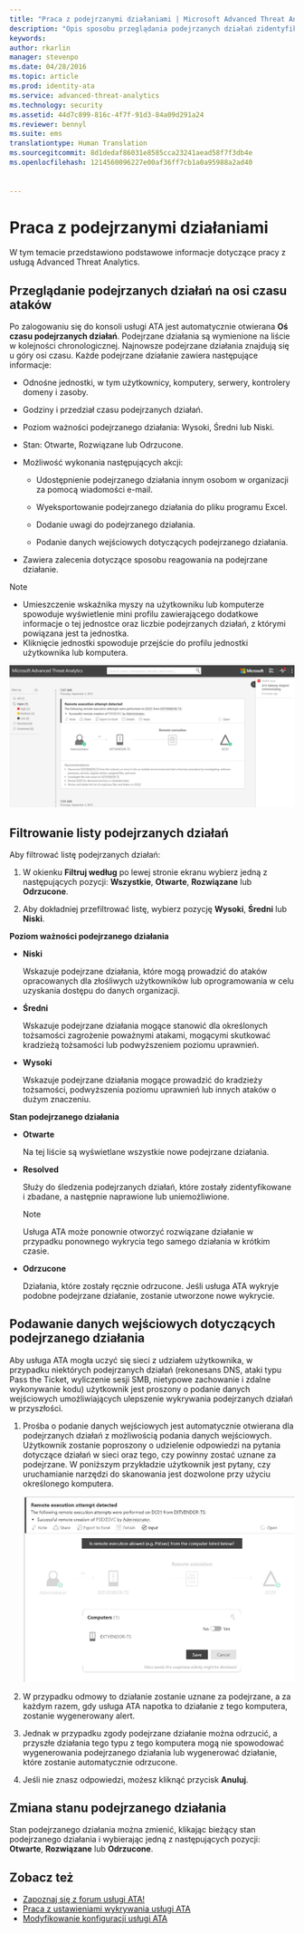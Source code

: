 ```yaml
---
title: "Praca z podejrzanymi działaniami | Microsoft Advanced Threat Analytics"
description: "Opis sposobu przeglądania podejrzanych działań zidentyfikowanych przez usługę ATA."
keywords: 
author: rkarlin
manager: stevenpo
ms.date: 04/28/2016
ms.topic: article
ms.prod: identity-ata
ms.service: advanced-threat-analytics
ms.technology: security
ms.assetid: 44d7c899-816c-4f7f-91d3-84a09d291a24
ms.reviewer: bennyl
ms.suite: ems
translationtype: Human Translation
ms.sourcegitcommit: 8d1dedaf86031e8585cca23241aead58f7f3db4e
ms.openlocfilehash: 1214560096227e00af36ff7cb1a0a95988a2ad40


---
```


# Praca z podejrzanymi działaniami
W tym temacie przedstawiono podstawowe informacje dotyczące pracy z usługą Advanced Threat Analytics.

## Przeglądanie podejrzanych działań na osi czasu ataków
Po zalogowaniu się do konsoli usługi ATA jest automatycznie otwierana **Oś czasu podejrzanych działań**. Podejrzane działania są wymienione na liście w kolejności chronologicznej. Najnowsze podejrzane działania znajdują się u góry osi czasu.
Każde podejrzane działanie zawiera następujące informacje:

-   Odnośne jednostki, w tym użytkownicy, komputery, serwery, kontrolery domeny i zasoby.

-   Godziny i przedział czasu podejrzanych działań.

-   Poziom ważności podejrzanego działania: Wysoki, Średni lub Niski.

-   Stan: Otwarte, Rozwiązane lub Odrzucone.

-   Możliwość wykonania następujących akcji:

    -   Udostępnienie podejrzanego działania innym osobom w organizacji za pomocą wiadomości e-mail.

    -   Wyeksportowanie podejrzanego działania do pliku programu Excel.

    -   Dodanie uwagi do podejrzanego działania.

    -   Podanie danych wejściowych dotyczących podejrzanego działania.

-   Zawiera zalecenia dotyczące sposobu reagowania na podejrzane działanie.

> [!NOTE]
> -   Umieszczenie wskaźnika myszy na użytkowniku lub komputerze spowoduje wyświetlenie mini profilu zawierającego dodatkowe informacje o tej jednostce oraz liczbie podejrzanych działań, z którymi powiązana jest ta jednostka.
> -   Kliknięcie jednostki spowoduje przejście do profilu jednostki użytkownika lub komputera.

![Obraz osi czasu podejrzanych działań usługi ATA](media/ATA-Suspicious-Activity-Timeline.JPG)

## Filtrowanie listy podejrzanych działań
Aby filtrować listę podejrzanych działań:

1.  W okienku **Filtruj według** po lewej stronie ekranu wybierz jedną z następujących pozycji: **Wszystkie**, **Otwarte**, **Rozwiązane** lub **Odrzucone**.

2.  Aby dokładniej przefiltrować listę, wybierz pozycję **Wysoki**, **Średni** lub **Niski**.

**Poziom ważności podejrzanego działania**

-   **Niski**

    Wskazuje podejrzane działania, które mogą prowadzić do ataków opracowanych dla złośliwych użytkowników lub oprogramowania w celu uzyskania dostępu do danych organizacji.

-   **Średni**

    Wskazuje podejrzane działania mogące stanowić dla określonych tożsamości zagrożenie poważnymi atakami, mogącymi skutkować kradzieżą tożsamości lub podwyższeniem poziomu uprawnień.

-   **Wysoki**

    Wskazuje podejrzane działania mogące prowadzić do kradzieży tożsamości, podwyższenia poziomu uprawnień lub innych ataków o dużym znaczeniu.

**Stan podejrzanego działania**

-   **Otwarte**

    Na tej liście są wyświetlane wszystkie nowe podejrzane działania.

-   **Resolved**

    Służy do śledzenia podejrzanych działań, które zostały zidentyfikowane i zbadane, a następnie naprawione lub uniemożliwione.

    > [!NOTE]
    > Usługa ATA może ponownie otworzyć rozwiązane działanie w przypadku ponownego wykrycia tego samego działania w krótkim czasie.

-   **Odrzucone**

    Działania, które zostały ręcznie odrzucone. Jeśli usługa ATA wykryje podobne podejrzane działanie, zostanie utworzone nowe wykrycie.

## Podawanie danych wejściowych dotyczących podejrzanego działania
Aby usługa ATA mogła uczyć się sieci z udziałem użytkownika, w przypadku niektórych podejrzanych działań (rekonesans DNS, ataki typu Pass the Ticket, wyliczenie sesji SMB, nietypowe zachowanie i zdalne wykonywanie kodu) użytkownik jest proszony o podanie danych wejściowych umożliwiających ulepszenie wykrywania podejrzanych działań w przyszłości.

1.  Prośba o podanie danych wejściowych jest automatycznie otwierana dla podejrzanych działań z możliwością podania danych wejściowych. Użytkownik zostanie poproszony o udzielenie odpowiedzi na pytania dotyczące działań w sieci oraz tego, czy powinny zostać uznane za podejrzane. W poniższym przykładzie użytkownik jest pytany, czy uruchamianie narzędzi do skanowania jest dozwolone przy użyciu określonego komputera.

    ![Obraz przedstawiający podawanie danych wejściowych dotyczących podejrzanych działań w usłudze ATA](media/ATA-Input.JPG)

2.  W przypadku odmowy to działanie zostanie uznane za podejrzane, a za każdym razem, gdy usługa ATA napotka to działanie z tego komputera, zostanie wygenerowany alert.

3.  Jednak w przypadku zgody podejrzane działanie można odrzucić, a przyszłe działania tego typu z tego komputera mogą nie spowodować wygenerowania podejrzanego działania lub wygenerować działanie, które zostanie automatycznie odrzucone.

4.  Jeśli nie znasz odpowiedzi, możesz kliknąć przycisk **Anuluj**.

## Zmiana stanu podejrzanego działania
Stan podejrzanego działania można zmienić, klikając bieżący stan podejrzanego działania i wybierając jedną z następujących pozycji: **Otwarte**, **Rozwiązane** lub **Odrzucone**.

## Zobacz też
- [Zapoznaj się z forum usługi ATA!](https://social.technet.microsoft.com/Forums/security/home?forum=mata)
- [Praca z ustawieniami wykrywania usługi ATA](working-with-detection-settings.md)
- [Modyfikowanie konfiguracji usługi ATA](modifying-ata-configuration.md)



<!--HONumber=Jun16_HO4-->


